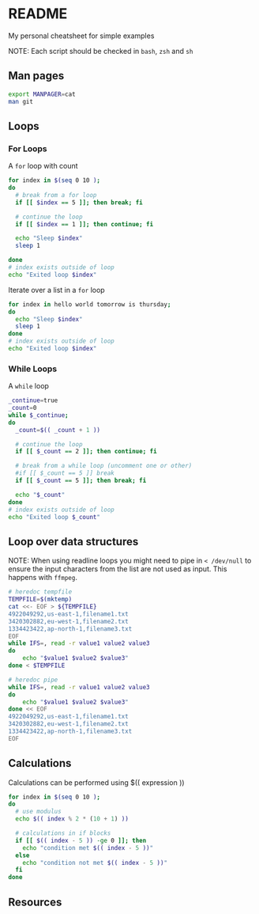 # README

My personal cheatsheet for simple examples  

NOTE: Each script should be checked in `bash`, `zsh` and `sh`  

## Man pages

```sh
export MANPAGER=cat
man git
```

## Loops

### For Loops

A `for` loop with count  

```sh
for index in $(seq 0 10 ); 
do
  # break from a for loop
  if [[ $index == 5 ]]; then break; fi

  # continue the loop
  if [[ $index == 1 ]]; then continue; fi

  echo "Sleep $index"
  sleep 1

done
# index exists outside of loop
echo "Exited loop $index"
```

Iterate over a list in a `for` loop  

```sh
for index in hello world tomorrow is thursday; 
do
  echo "Sleep $index"
  sleep 1
done
# index exists outside of loop
echo "Exited loop $index"
```

### While Loops

A `while` loop

```sh
_continue=true
_count=0
while $_continue; 
do
  _count=$(( _count + 1 ))

  # continue the loop
  if [[ $_count == 2 ]]; then continue; fi

  # break from a while loop (uncomment one or other)
  #if [[ $_count == 5 ]] break
  if [[ $_count == 5 ]]; then break; fi

  echo "$_count"
done
# index exists outside of loop
echo "Exited loop $_count"
```

## Loop over data structures

NOTE: When using readline loops you might need to pipe in `< /dev/null` to ensure the input characters from the list are not used as input. This happens with `ffmpeg`.  

```sh
# heredoc tempfile
TEMPFILE=$(mktemp)
cat <<- EOF > ${TEMPFILE}
4922049292,us-east-1,filename1.txt
3420302882,eu-west-1,filename2.txt
1334423422,ap-north-1,filename3.txt
EOF
while IFS=, read -r value1 value2 value3
do
    echo "$value1 $value2 $value3"
done < $TEMPFILE
```

```sh
# heredoc pipe
while IFS=, read -r value1 value2 value3
do
    echo "$value1 $value2 $value3"
done << EOF
4922049292,us-east-1,filename1.txt
3420302882,eu-west-1,filename2.txt
1334423422,ap-north-1,filename3.txt
EOF
```

## Calculations

Calculations can be performed using $(( expression ))  

```sh
for index in $(seq 0 10 ); 
do
  # use modulus
  echo $(( index % 2 * (10 + 1) ))

  # calculations in if blocks
  if [[ $(( index - 5 )) -ge 0 ]]; then
    echo "condition met $(( index - 5 ))"
  else
    echo "condition not met $(( index - 5 ))"
  fi
done
```

## Resources

